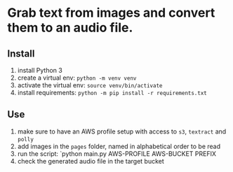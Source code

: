 # Grab text from images and convert them to an audio file.

## Install

1. install Python 3
2. create a virtual env: `python -m venv venv`
3. activate the virtual env: `source venv/bin/activate`
4. install requirements: `python -m pip install -r requirements.txt`

## Use

1. make sure to have an AWS profile setup with access to `s3`, `textract` and `polly`
2. add images in the `pages` folder, named in alphabetical order to be read
3. run the script: `python main.py AWS-PROFILE AWS-BUCKET PREFIX
4. check the generated audio file in the target bucket
